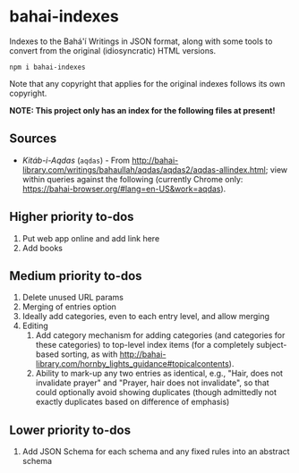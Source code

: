 # bahai-indexes

Indexes to the Bahá'í Writings in JSON format, along with some
tools to convert from the original (idiosyncratic) HTML versions.

```shell
npm i bahai-indexes
```

Note that any copyright that applies for the original indexes follows its own
copyright.

**NOTE: This project only has an index for the following files at present!**

## Sources

-  *Kitáb-i-Aqdas* (`aqdas`) - From <http://bahai-library.com/writings/bahaullah/aqdas/aqdas2/aqdas-allindex.html>;
    view within queries against the following (currently Chrome only:
    <https://bahai-browser.org/#lang=en-US&work=aqdas>).

## Higher priority to-dos

1. Put web app online and add link here
1. Add books

## Medium priority to-dos

1. Delete unused URL params
1. Merging of entries option
1. Ideally add categories, even to each entry level, and allow merging
1. Editing
    1. Add category mechanism for adding categories (and categories for these
        categories) to top-level index items (for a completely subject-based
        sorting, as with
        <http://bahai-library.com/hornby_lights_guidance#topicalcontents>).
    1. Ability to mark-up any two entries as identical, e.g.,
        "Hair, does not invalidate prayer" and
        "Prayer, hair does not invalidate", so that could optionally avoid
        showing duplicates (though admittedly not exactly duplicates based
        on difference of emphasis)

## Lower priority to-dos

1. Add JSON Schema for each schema and any fixed rules into an abstract schema

